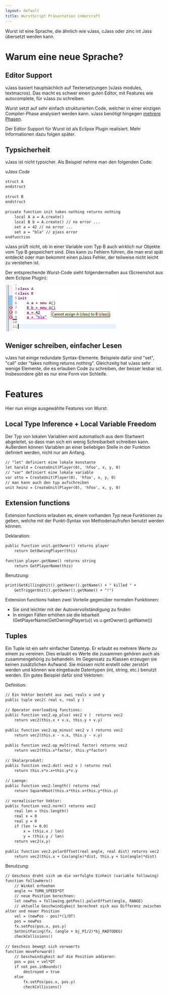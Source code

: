 ```yaml
---
layout: default
title: WurstScript Präsentation inWarcraft
---
```


Wurst ist eine Sprache, die ähnlich wie vJass, cJass oder zinc int Jass übersetzt werden kann. 

Warum eine neue Sprache? 
===========================

## Editor Support

vJass basiert hauptsächlich auf Textersetzungen (vJass modules, textmacros). Das macht es schwer einen 
guten Editor, mit Features wie autocomplete, für vJass zu schreiben.

Wurst setzt auf sehr einfach strukturierten Code, welcher in einer einzigen Compiler-Phase analysiert werden kann. 
vJass benötigt hingegen [mehrere Phasen](http://www.wc3c.net/vexorian/zincmanual.html#compileerror).

Der Editor Support für Wurst ist als Eclipse Plugin realisiert. Mehr Informationen dazu folgen später.

## Typsicherheit

vJass ist nicht typsicher. Als Beispiel nehme man den folgenden Code:

*vJass Code*

	struct A
	endstruct

	struct B
	endstruct

	private function init takes nothing returns nothing
		local A a = A.create()
		local B b = A.create() // no error ...
		set a = 42 // no error ...
		set a = "bla" // pjass error
	endfunction

vJass prüft nicht, ob in einer Variable vom Typ B auch wirklich nur Objekte vom Typ B gespeichert sind.
Dies kann zu Fehlern führen, die man erst spät entdeckt oder man bekommt einen pJass Fehler,
der teilweise nicht leicht zu verstehen ist. 

Der entsprechende Wurst-Code sieht folgendermaßen aus (Screenshot aus dem Eclipse Plugin):

![Screenshot](./assets/images/error_sample1.png)

## Weniger schreiben, einfacher Lesen

vJass hat einige redundate Syntax-Elemente. Beispiele dafür sind "set", "call"
oder "takes nothing returns nothing". Gleichzeitg hat vJass sehr wenige Elemente, 
die es erlauben Code zu schreiben, der besser lesbar ist. Insbesondere gibt es nur 
eine Form von Schleife.



Features
========

Hier nun einige ausgewählte Features von Wurst:

## Local Type Inference + Local Variable Freedom

Der Typ von lokalen Variablen wird automatisch aus dem Startwert abgeleitet, so dass man sich ein wenig Schreibarbeit schreiben kann.
Außerdem können Variablen an einer beliebigen Stelle in der Funktion definiert werden, nicht nur am Anfang.

	// "let" definiert eine lokale konstante
	let harald = CreateUnit(Player(0), 'hfoo', x, y, 0)
	// "var" definiert eine lokale variable
	var otto = CreateUnit(Player(0), 'hfoo', x, y, 0)
	// man kann auch den typ aufschreiben
	unit heinz = CreateUnit(Player(0), 'hfoo', x, y, 0)

## Extension functions

Extension functions erlauben es, einem vorhanden Typ neue Funktionen zu geben, welche mit der Punkt-Syntax von Methodenaufrufen benutzt werden können.

Deklaration: 

	public function unit.getOwner() returns player
		return GetOwningPlayer(this)
		
	function player.getName() returns string
		return GetPlayerName(this)

Benutzung:
	
	print(GetKillingUnit().getOwner().getName() + " killed " +
		GetTriggerUnit().getOwner().getName() + "!")


Extension functions haben zwei Vorteile gegenüber normalen Funktionen:

- Sie sind leichter mit der Autovervollständigung zu finden
- In einigen Fällen erhöhen sie die lebarkeit (GetPlayerName(GetOwningPlayer(u)) vs u.getOwner().getName())


## Tuples

Ein Tuple ist ein sehr einfacher Datentyp. Er erlaubt es mehrere Werte zu einem zu vereinen.
Dies erlaubt es Werte die zusammen gehören auch als zusammengehörig zu behandeln.
Im Gegensatz zu Klassen erzeugen sie keinen zusätzlichen Aufwand. Sie müssen nicht erstellt oder zerstört werden
und können wie eingebaute Datentypen (int, string, etc.) benutzt werden. Ein gutes Beispiel dafür sind Vektoren:

Definition:

	// Ein Vektor besteht aus zwei reals x und y
	public tuple vec2( real x, real y )
	
	// Operator overloading functions:
	public function vec2.op_plus( vec2 v )	returns vec2
		return vec2(this.x + v.x, this.y + v.y)
	
	public function vec2.op_minus( vec2 v )	returns vec2
		return vec2(this.x - v.x, this.y - v.y)
		
	public function vec2.op_mult(real factor) returns vec2
		return vec2(this.x*factor, this.y*factor) 
	
	// Skalarprodukt:
	public function vec2.dot( vec2 v ) returns real
		return this.x*v.x+this.y*v.y
	
	// Laenge:
	public function vec2.length() returns real
		return SquareRoot(this.x*this.x+this.y*this.y)
	
	// normalisierter Vektor:
	public function vec2.norm() returns vec2
        real len = this.length()
        real x = 0 
        real y = 0
        if (len != 0.0)
            x = (this.x / len)
            y = (this.y / len)
        return vec2(x,y)
	
	public function vec2.polarOffset(real angle, real dist) returns vec2
		return vec2(this.x + Cos(angle)*dist, this.y + Sin(angle)*dist)

Benutzung:
	

	// Geschoss dreht sich um die verfolgte Einheit (variable following)
	function followHero()
		// Winkel erhoehen
		angle += TURN_SPEED*DT
		// neue Position berechnen:
		let newPos = following.getPos().polarOffset(angle, RANGE)
		// aktuelle Geschwindigkeit berechnet sich aus Differenz zwischen alter und neuer Position
		vel = (newPos - pos)*(1/DT)
		pos = newPos
		fx.setPos(pos.x, pos.y)
		SetUnitFacing(fx, (angle + bj_PI/2)*bj_RADTODEG)
		checkCollisions()
		
	// Geschoss bewegt sich vorwaerts
	function moveForward()
		// Geschwindigkeit auf die Position addieren:
		pos = pos + vel*DT
		if not pos.inBounds()
			destroyed = true
		else
			fx.setPos(pos.x, pos.y)
			checkCollisions()

